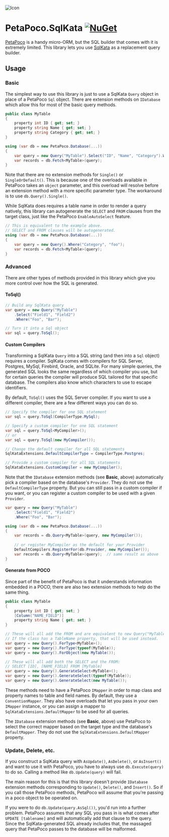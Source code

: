 ![Icon](https://github.com/asherber/PetaPoco.SqlKata/raw/master/media/database-64.png)

# PetaPoco.SqlKata [![NuGet](https://img.shields.io/nuget/v/PetaPoco.SqlKata.svg)](https://nuget.org/packages/PetaPoco.SqlKata)

[PetaPoco](https://github.com/CollaboratingPlatypus/PetaPoco) is a handy micro-ORM, but the SQL builder that comes with it is extremely limited. This library lets you use [SqlKata](https://sqlkata.com) as a replacement query builder.

## Usage

### Basic

The simplest way to use this library is just to use a SqlKata `Query` object in place of a PetaPoco `Sql` object. There are extension methods on `IDatabase` which allow this for most of the basic query methods.

```csharp
public class MyTable
{
    property int ID { get; set; }
    property string Name { get; set; }
    property string Category { get; set; }
}

using (var db = new PetaPoco.Database(...))
{
    var query = new Query("MyTable").Select("ID", "Name", "Category").Where("Category", "foo");
    var records = db.Fetch<MyTable>(query);
}
```

Note that there are no extension methods for `Single()` or `SingleOrDefault()`. This is because one of the overloads available in PetaPoco takes an `object` parameter, and this overload will resolve before an extension method with a more specific parameter type. The workaround is to use `db.Query().Single()`.

While SqlKata does requires a table name in order to render a query natively, this library can autogenerate the `SELECT` and `FROM` clauses from the target class, just like the PetaPoco `EnableAutoSelect` feature. 

```csharp
// This is equivalent to the example above.
// SELECT and FROM clauses will be autogenerated.
using (var db = new PetaPoco.Database(...))
{
    var query = new Query().Where("Category", "foo");
    var records = db.Fetch<MyTable>(query);
}
```

### Advanced

There are other types of methods provided in this library which give you more control over how the SQL is generated. 

#### ToSql()

```csharp
// Build any SqlKata query
var query = new Query("MyTable")
    .Select("Field1", "Field2")
    .Where("Foo", "Bar");

// Turn it into a Sql object
var sql = query.ToSql();
```

#### Custom Compilers

Transforming a SqlKata `Query` into a SQL string (and then into a `Sql` object) requires a compiler. SqlKata comes with compilers for SQL Server, Postgres, MySql, Firebird, Oracle, and SQLite. For many simple queries, the generated SQL looks the same regardless of which compiler you use, but for certain queries the compiler will produce SQL tailored for that specific database. The compilers also know which characters to use to escape identifiers.

By default, `ToSql()` uses the SQL Server compiler. If you want to use a different compiler, there are a few different ways you can do so.

```csharp
// Specify the compiler for one SQL statement
var sql = query.ToSql(CompilerType.MySql);

// Specify a custom compiler for one SQL statement
var sql = query.ToSql<MyCompiler>();
// or
var sql = query.ToSql(new MyCompiler());

// Change the default compiler for all SQL statements
SqlKataExtensions.DefaultCompilerType = CompilerType.Postgres;

// Provide a custom compiler for all SQL statements
SqlKataExtensions.CustomCompiler = new MyCompiler();
```

Note that the `IDatabase` extension methods (see **Basic**, above) automatically pick a compiler based on the database's `Provider`. They do not use the `DefaultCompilerType` property. But you can still pass in a custom compiler if you want, or you can register a custom compiler to be used with a given `Provider`.

```csharp
var query = new Query("MyTable")
    .Select("Field1", "Field2")
    .Where("Foo", "Bar");

using (var db = new PetaPoco.Database(...))
{
    var records = db.Query<MyTable>(query, new MyCompiler());
    
    // or register MyCompiler as the default for your Provider
    DefaultCompilers.RegisterFor(db.Provider, new MyCompiler());
    var records = db.Query<MyTable>(query);  // same result as above
}
```



#### Generate from POCO

Since part of the benefit of PetaPoco is that it understands information embedded in a POCO, there are also two extension methods to help do the same thing.

```csharp
public class MyTable
{
    property int ID { get; set; }
    [Column("NAME_FIELD")]
    property string Name { get; set; }
}

// These will all add the FROM and are equivalent to new Query("MyTable").
// If the class has a TableName property, that will be used instead.
var query = new Query().ForType<MyTable>();
var query = new Query().ForType(typeof(MyTable));
var query = new Query().ForObject(new MyTable());

// These will all add both the SELECT and the FROM:
// SELECT [ID], [NAME_FIELD] FROM [MyTable]
var query = new Query().GenerateSelect<MyTable>();  
var query = new Query().GenerateSelect(typeof(MyTable));
var query = new Query().GenerateSelect(new MyTable());
```

These methods need to have a PetaPoco `IMapper` in order to map class and property names to table and field names. By default, they use a `ConventionMapper`. They also have overloads that let you pass in your own `IMapper` instance, or you can assign a mapper to `SqlKataExtensions.DefaultMapper` to be used for all queries.

The `IDatabase` extension methods (see **Basic**, above) use PetaPoco to select the correct mapper based on the target type and the database's `DefaultMapper`. They do not use the `SqlKataExtensions.DefaultMapper` property.

### Update, Delete, etc.

If you construct a SqlKata query with `AsUpdate()`, `AsDelete()`, or `AsInsert()` and want to use it with PetaPoco, you have to always use `db.Execute(query)` to do so. Calling a method like `db.Update(query)` will fail. 

The main reason for this is that this library doesn't provide `IDatabase` extension methods corresponding to `Update()`, `Delete()`, and `Insert()`. So if you call those PetaPoco methods, PetaPoco will assume that you're passing in a poco object to be operated on.

If you were to do `db.Update(query.AsSql())`, you'd run into a further problem. PetaPoco assumes that any SQL you pass in is what comes after `UPDATE [tablename]` and will automatically add that clause to the query. Since the SqlKata-generated SQL already includes that, the massaged query that PetaPoco passes to the database will be malformed.